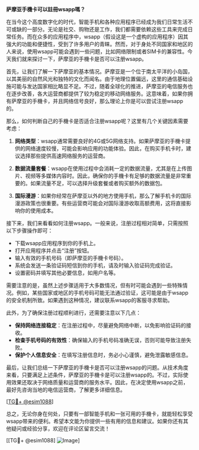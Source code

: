 **萨摩亚手機卡可以註冊wsapp嗎？**

在当今这个高度数字化的时代，智能手机和各种应用程序已经成为我们日常生活不可或缺的一部分。无论是社交、购物还是工作，我们都需要依赖这些工具来完成日常任务。而在众多的应用程序中，wsapp（假设这是一个虚构的应用程序）因其强大的功能和便捷性，受到了许多用户的青睐。然而，对于身处不同国家和地区的人来说，使用wsapp可能会遇到一些问题，比如网络限制或者SIM卡的兼容性。今天我们就来探讨一下，萨摩亚的手機卡是否可以注册wsapp。

首先，让我们了解一下萨摩亚的基本情况。萨摩亚是一个位于南太平洋的小岛国，以其美丽的自然风光和独特的文化而闻名。由于地理位置偏远，这里的通信基础设施可能与发达国家相比略显不足。不过，随着全球化的推进，萨摩亚的电信服务也在逐步改善，各大运营商都提供了较为稳定的移动网络服务。这意味着，如果你拥有萨摩亚的手機卡，并且网络信号良好，那么理论上你是可以尝试注册wsapp的。

那么，如何判断自己的手機卡是否适合注册wsapp呢？这里有几个关键因素需要考虑：

1. **网络类型**：wsapp通常需要良好的4G或5G网络支持。如果萨摩亚的手機卡提供的网络速度较慢，可能会影响应用的功能体验。因此，在购买手机卡时，建议选择那些提供高速网络服务的运营商。

2. **数据流量套餐**：wsapp在使用过程中会消耗一定的数据流量，尤其是在上传图片、视频等多媒体内容时。因此，确保你的手機卡有足够的数据流量是非常重要的。如果流量不足，可以选择升级套餐或者购买额外的数据包。

3. **国际漫游**：如果你经常在萨摩亚以外的地方使用手机，那么了解手机卡的国际漫游政策也很重要。有些运营商可能会对国际漫游收取高额费用，这将直接影响你的使用成本。

接下来，我们来看看如何注册wsapp。一般来说，注册过程相对简单，只需按照以下步骤操作即可：

- 下载wsapp应用程序到你的手机上。
- 打开应用程序并点击“注册”按钮。
- 输入有效的手机号码（即萨摩亚的手機卡号码）。
- 系统会发送一条验证码短信到你的手机，请及时输入验证码完成验证。
- 设置密码并填写其他必要信息，如用户名等。

需要注意的是，虽然上述步骤适用于大多数情况，但有时可能会遇到一些特殊情况。例如，某些国家或地区的手机号码可能无法通过验证，这可能是由于wsapp的安全机制所致。如果遇到这种情况，建议联系wsapp的客服寻求帮助。

此外，为了确保注册过程顺利进行，还需要注意以下几点：

- **保持网络连接稳定**：在注册过程中，尽量避免网络中断，以免影响验证码的接收。
- **检查手机号码的有效性**：确保输入的手机号码准确无误，否则可能导致注册失败。
- **保护个人信息安全**：在填写注册信息时，务必小心谨慎，避免泄露敏感信息。

最后，让我们总结一下萨摩亚的手機卡是否可以注册wsapp的问题。从技术角度来看，只要满足上述条件，萨摩亚的手機卡是可以注册wsapp的。不过，实际使用效果还取决于网络质量和运营商的服务水平。因此，在决定使用wsapp之前，最好先咨询当地的电信运营商，了解更多详细信息。

[[TG💪+ @esim1088](https://t.me/s/esim1088)]

总之，无论你身在何处，只要有一部智能手机和一张可用的手機卡，就能轻松享受wsapp带来的便利。希望本文能为你提供一些有用的信息和建议。如果你还有其他疑问或经验分享，欢迎在评论区留言交流！

[[TG💪+ @esim1088] ![Image](https://i.postimg.cc/4NQfJmqS/Snipaste-2025-05-13-00-14-12.png)]